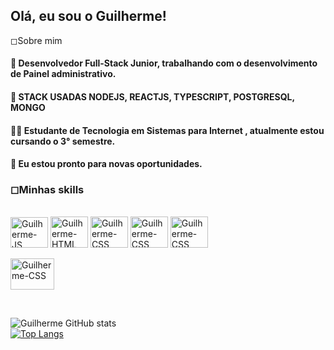 <h2>Olá, eu sou o Guilherme!</h2> 
        ◻Sobre mim
<h4>🔹 Desenvolvedor Full-Stack Junior, trabalhando com o desenvolvimento de Painel administrativo.</h4>

<h4>🔹 STACK USADAS NODEJS, REACTJS, TYPESCRIPT, POSTGRESQL, MONGO</h4>

<h4>👨‍🎓 Estudante de Tecnologia em Sistemas para Internet , atualmente estou cursando o 3° semestre.</h4>

<h4>🔹 Eu estou pronto para novas oportunidades. </h4>

<h3>◻Minhas skills</h3>

<br>
<div>
  <img align="center" alt="Guilherme-JS" height="49" width="60" src="https://cdn.jsdelivr.net/gh/devicons/devicon/icons/javascript/javascript-plain.svg"/>

  <img align="center" alt="Guilherme-HTML" height="50" width="60" src="https://cdn.jsdelivr.net/gh/devicons/devicon/icons/html5/html5-original-wordmark.svg" />

  <img align="center" alt="Guilherme-CSS" height="50" width="60" src="https://cdn.jsdelivr.net/gh/devicons/devicon/icons/css3/css3-original-wordmark.svg" />

  <img align="center" alt="Guilherme-CSS" height="50" width="60" src="https://cdn.jsdelivr.net/gh/devicons/devicon/icons/java/java-plain-wordmark.svg" />

  <img align="center" alt="Guilherme-CSS" height="50" width="60" src="https://cdn.jsdelivr.net/gh/devicons/devicon/icons/postgresql/postgresql-original-wordmark.svg" />
  
</div>

<br>

<a href="https://www.linkedin.com/in/guilherme-santana-81a909182/">
<img align="center" alt="Guilherme-CSS" height="50" width="70" src="https://cdn.jsdelivr.net/gh/devicons/devicon/icons/linkedin/linkedin-original.svg" /> </a> </p>

<br>

![Guilherme GitHub stats](https://github-readme-stats.vercel.app/api?username=GuilhermeSSantana&show_icons=true&theme=radical)<br> 
[![Top Langs](https://github-readme-stats.vercel.app/api/top-langs/?username=GuilhermeSSantana&langs_count=8)](https://github.com/GuilhermeSSantana/github-readme-stats)
